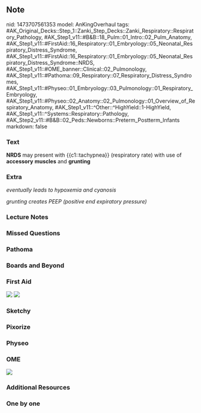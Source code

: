 ## Note
nid: 1473707561353
model: AnKingOverhaul
tags: #AK_Original_Decks::Step_1::Zanki_Step_Decks::Zanki_Respiratory::Respiratory_Pathology, #AK_Step1_v11::#B&B::18_Pulm::01_Intro::02_Pulm_Anatomy, #AK_Step1_v11::#FirstAid::16_Respiratory::01_Embryology::05_Neonatal_Respiratory_Distress_Syndrome, #AK_Step1_v11::#FirstAid::16_Respiratory::01_Embryology::05_Neonatal_Respiratory_Distress_Syndrome::NRDS, #AK_Step1_v11::#OME_banner::Clinical::02_Pulmonology, #AK_Step1_v11::#Pathoma::09_Respiratory::07_Respiratory_Distress_Syndromes, #AK_Step1_v11::#Physeo::01_Embryology::03_Pulmonology::01_Respiratory_Embryology, #AK_Step1_v11::#Physeo::02_Anatomy::02_Pulmonology::01_Overview_of_Respiratory_Anatomy, #AK_Step1_v11::^Other::^HighYield::1-HighYield, #AK_Step1_v11::^Systems::Respiratory::Pathology, #AK_Step2_v11::#B&B::02_Peds::Newborns::Preterm_Postterm_Infants
markdown: false

### Text
<div>
  <b>NRDS</b> may present with {{c1::tachypnea}} (respiratory rate)
  with use of <b>accessory</b> <b>muscles</b> and <b>grunting</b>
</div>

### Extra
<i>eventually leads to hypoxemia and cyanosis</i>
<div>
  <i>grunting creates PEEP (positive end expiratory pressure)</i>
</div>

### Lecture Notes


### Missed Questions


### Pathoma


### Boards and Beyond


### First Aid
<img src="tmpP71siJ.png"> <img src="tmp_vhk7z.png">

### Sketchy


### Pixorize


### Physeo


### OME
<div class="ome-widget">
  <a href=
  "https://onlinemeded.org/spa/pulmonology?ref=anki"><img src=
  "_OME_AnkiFlashcards_Topic_5.png"></a>
</div>

### Additional Resources


### One by one

